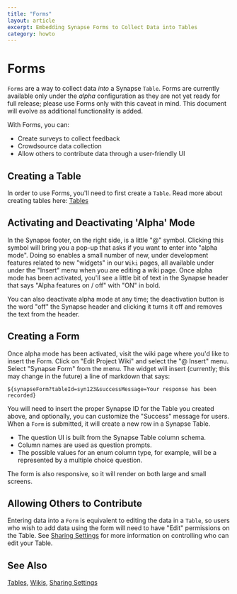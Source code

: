 ```yaml
---
title: "Forms"
layout: article
excerpt: Embedding Synapse Forms to Collect Data into Tables 
category: howto
---
```


# Forms

`Forms` are a way to collect data _into_ a Synapse `Table`. Forms are currently available only under the _alpha_ configuration as they are not yet ready for full release; please use Forms only with this caveat in mind. This document will evolve as additional functionality is added.

With Forms, you can:

* Create surveys to collect feedback
* Crowdsource data collection
* Allow others to contribute data through a user-friendly UI

## Creating a Table

In order to use Forms, you'll need to first create a `Table`. Read more about creating tables here: [Tables](tables.md)

## Activating and Deactivating 'Alpha' Mode

In the Synapse footer, on the right side, is a little "@" symbol. Clicking this symbol will bring you a pop-up that asks if you want to enter into "alpha mode". Doing so enables a small number of new, under development features related to new "widgets" in our `Wiki` pages, all available under under the "Insert" menu when you are editing a wiki page. Once alpha mode has been activated, you'll see a little bit of text in the Synapse header that says "Alpha features on / off" with "ON" in bold.

You can also deactivate alpha mode at any time; the deactivation button is the word "off" the Synapse header and clicking it turns it off and removes the text from the header.

## Creating a Form

Once alpha mode has been activated, visit the wiki page where you'd like to insert the Form. Click on "Edit Project Wiki" and select the "@ Insert" menu. Select "Synapse Form" from the menu. The widget will insert (currently; this may change in the future) a line of markdown that says:

```
${synapseForm?tableId=syn123&successMessage=Your response has been recorded}
```

You will need to insert the proper Synapse ID for the Table you created above, and optionally, you can customize the "Success" message for users. When a `Form` is submitted, it will create a new row in a Synapse Table.

* The question UI is built from the Synapse Table column schema.
* Column names are used as question prompts.
* The possible values for an enum column type, for example, will be a represented by a multiple choice question.

The form is also responsive, so it will render on both large and small screens.

## Allowing Others to Contribute

Entering data into a `Form` is equivalent to editing the data in a `Table`, so users who wish to add data using the form will need to have "Edit" permissions on the Table. See [Sharing Settings](access_controls.md) for more information on controlling who can edit your Table.

## See Also

[Tables](tables.md), [Wikis](wikis.md), [Sharing Settings](access_controls.md)
